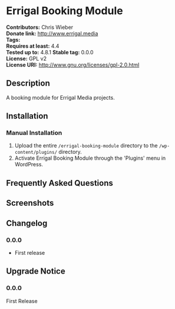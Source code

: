 # Errigal Booking Module #
**Contributors:**      Chris Wieber  
**Donate link:**       http://www.errigal.media  
**Tags:**  
**Requires at least:** 4.4  
**Tested up to:**      4.8.1 
**Stable tag:**        0.0.0  
**License:**           GPL v2  
**License URI:**       http://www.gnu.org/licenses/gpl-2.0.html  

## Description ##

A booking module for Errigal Media projects.

## Installation ##

### Manual Installation ###

1. Upload the entire `/errigal-booking-module` directory to the `/wp-content/plugins/` directory.
2. Activate Errigal Booking Module through the 'Plugins' menu in WordPress.

## Frequently Asked Questions ##


## Screenshots ##


## Changelog ##

### 0.0.0 ###
* First release

## Upgrade Notice ##

### 0.0.0 ###
First Release
